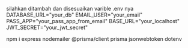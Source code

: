 silahkan ditambah dan disesuaikan varible .env nya 
DATABASE_URL="your_db" EMAIL_USER="your_email" PASS_APP="your_pass_app_from_email" BASE_URL="your_localhost" JWT_SECRET="your_jwt_secret"

npm i express nodemailer @prisma/client prisma jsonwebtoken dotenv
